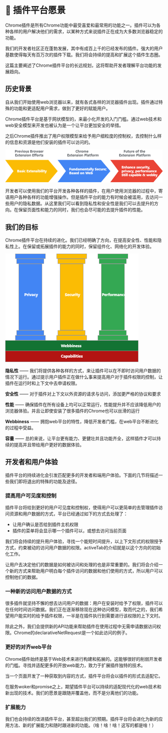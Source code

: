 # 🐶 插件平台愿景

Chrome插件是所有Chrome功能中最受喜爱和最常用的功能之一。插件可以为各种各样的用户解决他们的需求，以某种方式来说插件正在成为大多数浏览器稳定的功能。

我们的开发者社区正在蓬勃发展，其中有成百上千的已经发布的插件。强大的用户基数使得每天有百万次的插件下载。我们将会持续的提高和扩展这个插件生态圈。

这篇主要阐述了Chrome插件平台的长远规划，这将帮助开发者理解平台功能的发展趋向。

## 历史背景

自从我们开始使用web浏览器以来，就有各式各样的浏览器插件出现。插件通过特殊的功能和更适配用户需求，做到了更好的赋能用户。

Chrome插件平台是基于网状模型的，来最小化开发的入门门槛。通过web技术和web安全模型来开发也被认为是一个让平台更加安全的举措。

之后Chrome插件推出了用户权限模型来给予用户细粒度的控制权，去控制什么样的信息和资源是他们安装的插件可以访问的。

![](<../../.gitbook/assets/image (2).png>)

开发者可以使用我们的平台开发各种各样的插件，在用户使用浏览器的过程中，寄语用户各种各样的功能增强操作。但是插件平台的能力有时候会被滥用，去访问一些用户的隐私数据。从这里我们可以看到隐私性和安全性是我们可以去提升的方向。在保留页面性和能力的同时，我们也会尽可能的去提升插件的性能。

## 我们的目标

Chrome插件平台在持续的进化。我们已经明确了方向，在提高安全性、性能和隐私性上。在保留或拓展插件的能力的同时，保留组件化、网络化的开发体验。

![](<../../.gitbook/assets/image (4) (1).png>)

**隐私性** —— 我们将提供各种各样的方式，来让插件可以在不即时访问用户数据的情况下运行。通过提示用户插件正在做什么事来提高用户对于插件权限的控制，让插件在运行时和上下文中去申请权限。

**安全性** —— 对于插件对上下文以外资源的请求与访问，添加更严格的协议和要求

**性能** —— 确保插件在所有设备上均可以正常运行，性能提升并不应该降低用户的浏览器体验。并且让即使安装了很多插件的Chrome也可以丝滑的运行

**Webbiness** —— 拥抱web平台的特性，降低开发者门槛，在web平台不断进化的过程中受益。

**容量** —— 总的来说，让平台更有能力、更健壮并且功能齐全，这样插件才可以持续的提高并且带给用户更好的数据体验。

## 开发者和用户体验

插件平台的持续进化会引发匹配更多的开发者和端用户体验。下面的几节将描述一些我们即将退出的特殊的功能及途径。

### 提高用户可见度和控制

插件平台将给到更好的用户可见度和控制权，使得用户可以更简单的去管理插件访问资源和用户数据的方式，平台已经通过如下的方式去处理了：

* 让用户确认是否给到插件主机权限
* 插件的菜单将会显示哪一个插件可以，或想去访问当前页面

我们将会持续的提升用户体验，寻找一个能短时间提升，以上下文形式的权限授予方式，约束被动的访问用户数据的权限。activeTab的介绍就是以这个方向的初始化工作。

让用户去决定他们的数据是如何被访问和处理的也是非常重要的。我们将会介绍一个新的方式来帮助用户明白每个插件访问的数据和他们使用的方式，所以用户可以控制他们的数据。

### 一种新的访问用户数据的方式

很多插件就坚持不懈的想去访问用户的数据：用户在安装时给予了权限，插件可以在任何时间访问数据。我们正在逐渐移除现在这种访问模型，取而代之的，我们希望用户能实时的给予插件权限，一半是在插件执行到需要进行该权限的上下文时。

除此之外，我们会提供新的API功能来帮助插件在使用过程中无需申请数据访问权限。Chrome的declarativeNetRequest是一个如此访问的例子。

### 更好的对齐web平台

Chrome插件始终是基于Web技术来进行构建和拓展的。这能够很好的削弱开发者的门槛。寻找并适配更多的开放web能力，致力于扩展插件独特的技术。

当一个页面开发了一种获取到内容的方式，插件平台将会以插件的形式去适配它。

在服务woker和promise之上，期望插件平台可以持续的适配现代化的web技术和新出现的技术。我们的愿景是跟随并覆盖他，而不是分离他们的功能。

### 扩展能力

我们也会持续的改进插件平台，甚至超出我们的预期。插件平台将会进化为新的应用方法、新的扩展能力和随时跟进新的功能。（啥！啥！啥！这写的都是啥！）

